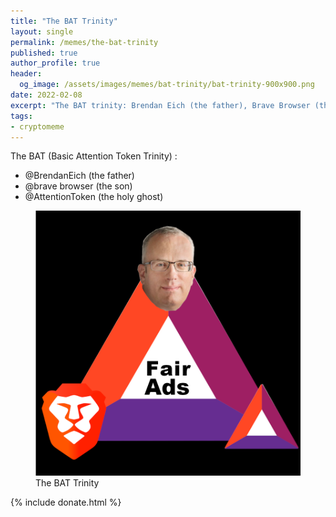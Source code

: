 ```yaml
---
title: "The BAT Trinity"
layout: single
permalink: /memes/the-bat-trinity
published: true
author_profile: true
header:
  og_image: /assets/images/memes/bat-trinity/bat-trinity-900x900.png
date: 2022-02-08
excerpt: "The BAT trinity: Brendan Eich (the father), Brave Browser (the son) and Attention token (the holy ghost)"
tags:
- cryptomeme
---
```


The BAT (Basic Attention Token Trinity) :
- @BrendanEich (the father)
- @brave browser (the son)
- @AttentionToken (the holy ghost)


<figure class="image">
  <a href="/assets/images/memes/bat-trinity/bat-trinity-900x900.png">
    <img src="/assets/images/memes/bat-trinity/bat-trinity-900x900.png" alt="The BAT Trinity">
  </a>
  <figcaption>The BAT Trinity</figcaption>
</figure> 


 {% include donate.html %}  
